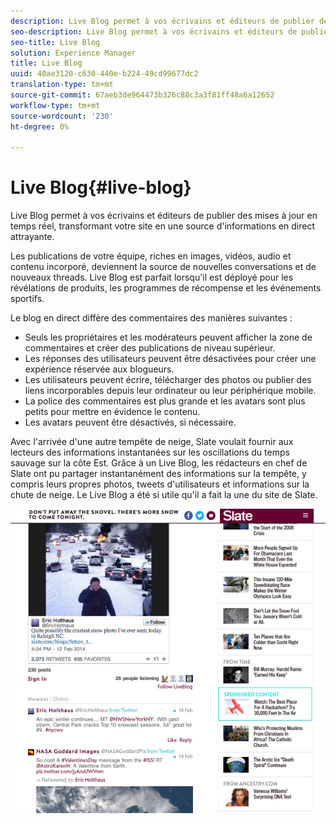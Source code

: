 ```yaml
---
description: Live Blog permet à vos écrivains et éditeurs de publier des mises à jour en temps réel, transformant votre site en une source d'informations en direct attrayante.
seo-description: Live Blog permet à vos écrivains et éditeurs de publier des mises à jour en temps réel, transformant votre site en une source d'informations en direct attrayante.
seo-title: Live Blog
solution: Experience Manager
title: Live Blog
uuid: 40ae3120-c630-440e-b224-49cd99677dc2
translation-type: tm+mt
source-git-commit: 67aeb3de964473b326c88c3a3f81ff48a6a12652
workflow-type: tm+mt
source-wordcount: '230'
ht-degree: 0%

---
```



# Live Blog{#live-blog}

Live Blog permet à vos écrivains et éditeurs de publier des mises à jour en temps réel, transformant votre site en une source d&#39;informations en direct attrayante.

Les publications de votre équipe, riches en images, vidéos, audio et contenu incorporé, deviennent la source de nouvelles conversations et de nouveaux threads. Live Blog est parfait lorsqu&#39;il est déployé pour les révélations de produits, les programmes de récompense et les événements sportifs.

Le blog en direct diffère des commentaires des manières suivantes :

* Seuls les propriétaires et les modérateurs peuvent afficher la zone de commentaires et créer des publications de niveau supérieur.
* Les réponses des utilisateurs peuvent être désactivées pour créer une expérience réservée aux blogueurs.
* Les utilisateurs peuvent écrire, télécharger des photos ou publier des liens incorporables depuis leur ordinateur ou leur périphérique mobile.
* La police des commentaires est plus grande et les avatars sont plus petits pour mettre en évidence le contenu.
* Les avatars peuvent être désactivés, si nécessaire.

Avec l&#39;arrivée d&#39;une autre tempête de neige, Slate voulait fournir aux lecteurs des informations instantanées sur les oscillations du temps sauvage sur la côte Est. Grâce à un Live Blog, les rédacteurs en chef de Slate ont pu partager instantanément des informations sur la tempête, y compris leurs propres photos, tweets d&#39;utilisateurs et informations sur la chute de neige. Le Live Blog a été si utile qu&#39;il a fait la une du site de Slate.

![](assets/LiveBlogSlate_example.png)

